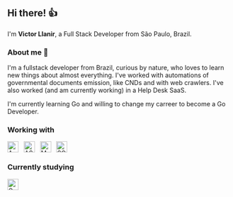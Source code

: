 ## Hi there! 👍

I'm <b>Victor Llanir</b>, a Full Stack Developer from São Paulo, Brazil.

### About me 🧔
I'm a fullstack developer from Brazil, curious by nature, who loves to learn new things about almost everything. I've worked with automations of governmental documents emission, like CNDs and with web crawlers. I've also worked (and am currently working) in a Help Desk SaaS.

I'm currently learning Go and willing to change my carreer to become a Go Developer.

### Working with
<div style="display: inline-block">
    <img align="center" alt="Angular" height="25" width="25" src="https://cdn.jsdelivr.net/gh/devicons/devicon/icons/angularjs/angularjs-plain.svg" />&nbsp;&nbsp;
  <img align="center" alt="ASP.NET Core" height="25" width="25" src="https://cdn.jsdelivr.net/gh/devicons/devicon/icons/dotnetcore/dotnetcore-original.svg" />&nbsp;&nbsp;
  <img align="center" alt="Mongodb" height="25" width="25" src="https://cdn.jsdelivr.net/gh/devicons/devicon/icons/mongodb/mongodb-original.svg" />&nbsp;&nbsp;
  <img align="center" alt="SQLServer" height="25" width="25" src="https://cdn.jsdelivr.net/gh/devicons/devicon/icons/microsoftsqlserver/microsoftsqlserver-plain-wordmark.svg" />&nbsp;&nbsp;
  <i class="devicon-microsoftsqlserver-plain-wordmark"></i>
          
</div>

### Currently studying
<div style="display: inline-block">
    <img align="center" alt="Golang" height="25" width="25" src="https://cdn.jsdelivr.net/gh/devicons/devicon/icons/go/go-original-wordmark.svg" />&nbsp;&nbsp;     
</div>

